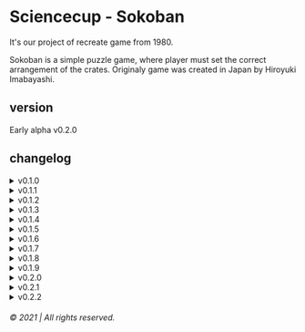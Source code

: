 # Sciencecup - Sokoban

It's our project of recreate game from 1980.

Sokoban is a simple puzzle game, where player must set the correct arrangement of the crates. Originaly game was created in Japan by Hiroyuki Imabayashi.

## version

Early alpha v0.2.0

## changelog
<details>
    <summary>v0.1.0</summary>

```
- [+] basic html site
- [+] style.css for index.html
- [+] box.png
```

</details>

<details>
    <summary>v0.1.1</summary>

```
- [+] main.js with player drawing
- [/] style.css stylized pictures and main box
```

</details>

<details>
    <summary>v0.1.2</summary>

```
- [+] list of levels at utilities-bar in index.html
- [+] main.js player moves
```

</details>

<details>
    <summary>v0.1.3</summary>

```
- [+] ReadMe file
- [+] wall picture
- [+] point picture
- [+] settings.js to sort code for main.js
- [+] footer in index.html
- [+] Customizable board in main.js
- [+] player rotations in main.js
- [+] box moves
- [/] stylization for index.html in style.css
```

</details>

<details>
    <summary>v0.1.4</summary>

```
- [+] player static and animated picture
- [+] second level
- [+] main.js moved to game.js
- [+] colored font for picked level
- [/] customization in style.css for index.html
- [/] improvized player moves
```

</details>

<details>
    <summary>v0.1.5</summary>

```
- [+] store subsite with stylized css and working js
- [+] level selector
- [/] wall image
```

</details>

<details>
    <summary>v0.1.6</summary>

```
- [+] creator with stylized css and working js
- [+] player colors available in shop
- [/] sorted settings.js
```

</details>

<details>
    <summary>v0.1.7</summary>

```
- [+] fixed shop.js
- [/] shop.css to pop-up menu
```

</details>

<details>
    <summary>v0.1.8</summary>

```
- [+] Button to close pop-up shop menu
- [+] new skings [cowboy, knight]
- [/] Name from `shop` to `Garderoba`
- [/] Connected hats & skins to one thing
- [-] Player gif
- [-] separated hats & colors of player
```

</details>

<details>
    <summary>v0.1.9</summary>

```
- [+] loading screen when joining site
- [+] timer
- [+] won window
- [/] fixed some stuff
```

</details>

<details>
    <summary>v0.2.0</summary>
    
```
- [+] counting player moves
- [+] added timer and moves to won window
- [/] repairing animation of won window
- [/] improved timer
```

</details>

<details>
    <summary>v0.2.1</summary>

```
- [+] blocked moving while choosing difficulty
- [/] next level while winning
```

</details>

<details>
    <summary>v0.2.2</summary>

```
- [/] Fixed hiding the difficulty screen when changing level
- [/] Fixed hiding the difficulty screen when repeating a level
- [/] Fixed hiding the lose screen when changing level
- [/] Fixed hiding the lose screen when repeating a level
- [+] Added the 'Difficulty' variable to the 'game' object
- [/] Replacing the global variable 'DifficultyLevel' with the object variable 'game'
- [/] Fixed losing on medium level
- [+] Added losing on hard difficulty
- [/] Fixed variables 'limitTime' and 'limitMoves' in the settings file
- [+] Added blocking movement when lose the game
```

</details>

###### &copy; 2021 | All rights reserved.

